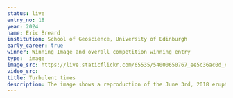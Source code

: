 ```yaml
---
status: live
entry_no: 18
year: 2024
name: Eric Breard
institution: School of Geoscience, University of Edinburgh
early_career: true
winner: Winning Image and overall competition winning entry
type:  image 
image_src: https://live.staticflickr.com/65535/54000650767_ee5c36ac0d_c_d.jpg
video_src: 
title: Turbulent times
description: The image shows a reproduction of the June 3rd, 2018 eruption at Fuego volcano, Guatemala. The volcanic plume reached around 15 km high, depositing ash to the north. The large-eddy simulation, which included the wind field, used the MFIX-classic Eulerian (solid-gas) solver and ran on ARCHER2's 1,200 CPU cores for 40 hours (simulating 2,000 seconds of real time). A North-South (XY plane) slice shows the log10 of particle concentration, highlighting entrainment's effect on plume dilution and buoyancy. Sediment waves produced ash fall on the nearby Acatenango volcano. The topography was modeled using a Lidar digital elevation model, resampled to a 20-meter resolution. This work is a collaboration between the Geophysical Flow Lab at the University of Edinburgh, Dr Jordan Musser (NETL, US DOE), and Pr Joe Dufek (University of Oregon), aiming to reproduce complex volcanic plumes under real atmospheric conditions, including 3D wind fields.
---
```


